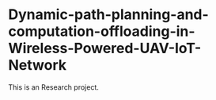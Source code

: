 # Dynamic-path-planning-and-computation-offloading-in-Wireless-Powered-UAV-IoT-Network
This is an Research project.
